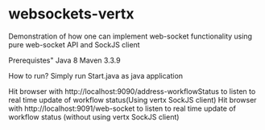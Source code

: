 # websockets-vertx
Demonstration of how one can implement web-socket functionality using pure web-socket API and SockJS client 

Prerequistes"
Java 8
Maven 3.3.9

How to run?
Simply run Start.java as java application

Hit browser with http://localhost:9090/address-workflowStatus to listen to real time update of workflow status(Using vertx SockJS client)
Hit browser with http://localhost:9091/web-socket to listen to real time update of workflow status (without using vertx SockJS client)

